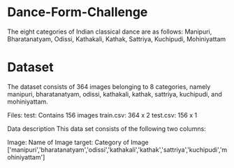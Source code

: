 # Dance-Form-Challenge

The eight categories of Indian classical dance are as follows:
Manipuri, Bharatanatyam, Odissi, Kathakali, Kathak, Sattriya, Kuchipudi, Mohiniyattam

# Dataset
The dataset consists of 364 images belonging to 8 categories, namely manipuri, bharatanatyam, odissi, kathakali, kathak, sattriya, kuchipudi, and mohiniyattam.

Files: test: Contains 156 images train.csv: 364 x 2 test.csv: 156 x 1

Data description This data set consists of the following two columns:

Image:	Name of Image
target:	Category of Image ['manipuri','bharatanatyam','odissi','kathakali','kathak','sattriya','kuchipudi','mohiniyattam']
